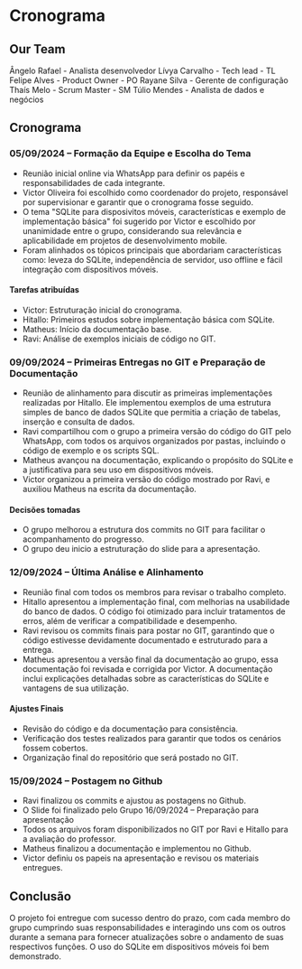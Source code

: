 # Cronograma

## Our Team

Ângelo Rafael - Analista desenvolvedor
Lívya Carvalho - Tech lead - TL
Felipe Alves - Product  Owner - PO 
Rayane Silva - Gerente de configuração
Thaís Melo - Scrum Master - SM
Túlio Mendes - Analista de dados e negócios

## Cronograma

### 05/09/2024 – Formação da Equipe e Escolha do Tema

- Reunião inicial online via WhatsApp para definir os papéis e responsabilidades de cada integrante.
- Victor Oliveira foi escolhido como coordenador do projeto, responsável por supervisionar e garantir que o cronograma fosse seguido.
- O tema "SQLite para disposivitos móveis, características e exemplo de implementação básica" foi sugerido por Victor e escolhido por unanimidade entre o grupo, considerando sua relevância e aplicabilidade em projetos de desenvolvimento mobile.
- Foram alinhados os tópicos principais que abordariam características como: leveza do SQLite, independência de servidor, uso offline e fácil integração com dispositivos móveis.

#### Tarefas atribuídas

- Victor: Estruturação inicial do cronograma.
- Hitallo: Primeiros estudos sobre implementação básica com SQLite.
- Matheus: Início da documentação base.
- Ravi: Análise de exemplos iniciais de código no GIT.

### 09/09/2024 – Primeiras Entregas no GIT e Preparação de Documentação

- Reunião de alinhamento para discutir as primeiras implementações realizadas por Hitallo. Ele implementou exemplos de uma estrutura simples de banco de dados SQLite que permitia a criação de tabelas, inserção e consulta de dados.
- Ravi compartilhou com o grupo a primeira versão do código do GIT pelo WhatsApp, com todos os arquivos organizados por pastas, incluindo o código de exemplo e os scripts SQL.
- Matheus avançou na documentação, explicando o propósito do SQLite e a justificativa para seu uso em dispositivos móveis.
- Victor organizou a primeira versão do código mostrado por Ravi, e auxiliou Matheus na escrita da documentação.

#### Decisões tomadas

- O grupo melhorou a estrutura dos commits no GIT para facilitar o acompanhamento do progresso.
- O grupo deu inicio a estruturação do slide para a apresentação.

### 12/09/2024 – Última Análise e Alinhamento

- Reunião final com todos os membros para revisar o trabalho completo.
- Hitallo apresentou a implementação final, com melhorias na usabilidade do banco de dados. O código foi otimizado para incluir tratamentos de erros, além de verificar a compatibilidade e desempenho.
- Ravi revisou os commits finais para postar no GIT, garantindo que o código estivesse devidamente documentado e estruturado para a entrega.
- Matheus apresentou a versão final da documentação ao grupo, essa documentação foi revisada e corrigida por Victor. A documentação inclui explicações detalhadas sobre as características do SQLite e vantagens de sua utilização.

#### Ajustes Finais

- Revisão do código e da documentação para consistência.
- Verificação dos testes realizados para garantir que todos os cenários fossem cobertos.
- Organização final do repositório que será postado no GIT.

### 15/09/2024 – Postagem no Github

- Ravi finalizou os commits e ajustou as postagens no Github.
- O Slide foi finalizado pelo Grupo
16/09/2024 – Preparação para apresentação
- Todos os arquivos foram disponibilizados no GIT por Ravi e Hitallo para a avaliação do professor.
- Matheus finalizou a documentação e implementou no Github.
- Victor definiu os papeis na apresentação e revisou os materiais entregues.

## Conclusão

O projeto foi entregue com sucesso dentro do prazo, com cada membro do grupo cumprindo suas responsabilidades e interagindo uns com os outros durante a semana para fornecer atualizações sobre o andamento de suas respectivos funções. O uso do SQLite em dispositivos móveis foi bem demonstrado.
